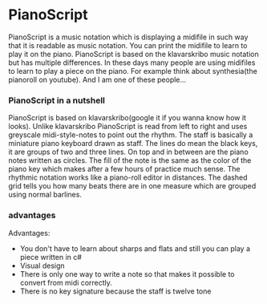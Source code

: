# PianoScript
PianoScript is a music notation which is displaying a midifile in such way that it is readable as music notation. You can print the midifile to learn to play it on the piano. PianoScript is based on the klavarskribo music notation but has multiple differences. In these days many people are using midifiles to learn to play a piece on the piano. For example think about synthesia(the pianoroll on youtube). And I am one of these people...


### PianoScript in a nutshell
PianoScript is based on klavarskribo(google it if you wanna know how it looks). Unlike klavarskribo PianoScript is read from left to right and uses greyscale midi-style-notes to point out the rhythm. The staff is basically a miniature piano keyboard drawn as staff. The lines do mean the black keys, it are groups of two and three lines. On top and in between are the piano notes written as circles. The fill of the note is the same as the color of the piano key which makes after a few hours of practice much sense. The rhythmic notation works like a piano-roll editor in distances. The dashed grid tells you how many beats there are in one measure which are grouped using normal barlines. 

### advantages
Advantages:
* You don't have to learn about sharps and flats and still you can play a piece written in c#
* Visual design
* There is only one way to write a note so that makes it possible to convert from midi correctly.
* There is no key signature because the staff is twelve tone
